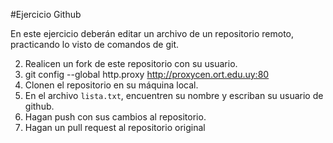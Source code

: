 #Ejercicio Github

En este ejercicio deberán editar un archivo de un repositorio remoto, practicando lo visto de comandos de git.

2. Realicen un fork de este repositorio con su usuario.
3. git config --global http.proxy http://proxycen.ort.edu.uy:80
1. Clonen el repositorio en su máquina local.
2. En el archivo ```lista.txt```, encuentren su nombre y escriban su usuario de github.
3. Hagan push con sus cambios al repositorio.
4. Hagan un pull request al repositorio original
